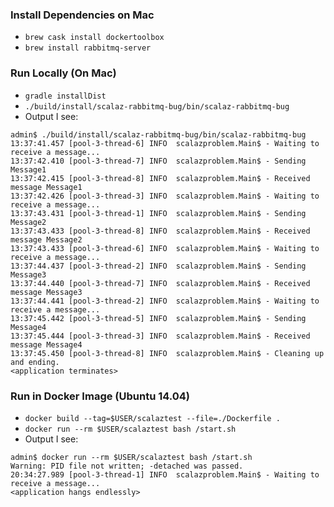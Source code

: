 ### Install Dependencies on Mac
- `brew cask install dockertoolbox`
- `brew install rabbitmq-server`

### Run Locally (On Mac)
- `gradle installDist`
- `./build/install/scalaz-rabbitmq-bug/bin/scalaz-rabbitmq-bug`
- Output I see:

```
admin$ ./build/install/scalaz-rabbitmq-bug/bin/scalaz-rabbitmq-bug
13:37:41.457 [pool-3-thread-6] INFO  scalazproblem.Main$ - Waiting to receive a message...
13:37:42.410 [pool-3-thread-7] INFO  scalazproblem.Main$ - Sending Message1
13:37:42.415 [pool-3-thread-8] INFO  scalazproblem.Main$ - Received message Message1
13:37:42.426 [pool-3-thread-3] INFO  scalazproblem.Main$ - Waiting to receive a message...
13:37:43.431 [pool-3-thread-1] INFO  scalazproblem.Main$ - Sending Message2
13:37:43.433 [pool-3-thread-8] INFO  scalazproblem.Main$ - Received message Message2
13:37:43.433 [pool-3-thread-6] INFO  scalazproblem.Main$ - Waiting to receive a message...
13:37:44.437 [pool-3-thread-2] INFO  scalazproblem.Main$ - Sending Message3
13:37:44.440 [pool-3-thread-7] INFO  scalazproblem.Main$ - Received message Message3
13:37:44.441 [pool-3-thread-2] INFO  scalazproblem.Main$ - Waiting to receive a message...
13:37:45.442 [pool-3-thread-5] INFO  scalazproblem.Main$ - Sending Message4
13:37:45.444 [pool-3-thread-3] INFO  scalazproblem.Main$ - Received message Message4
13:37:45.450 [pool-3-thread-8] INFO  scalazproblem.Main$ - Cleaning up and ending.
<application terminates>
```

### Run in Docker Image (Ubuntu 14.04)
- `docker build --tag=$USER/scalaztest --file=./Dockerfile .`
- `docker run --rm $USER/scalaztest bash /start.sh`
- Output I see:

```
admin$ docker run --rm $USER/scalaztest bash /start.sh
Warning: PID file not written; -detached was passed.
20:34:27.989 [pool-3-thread-1] INFO  scalazproblem.Main$ - Waiting to receive a message...
<application hangs endlessly>
```
